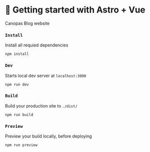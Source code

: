 # 🚀 Getting started with Astro + Vue

Canopas Blog website

### `Install`

Install all requied dependencies

```
npm install
```

### `Dev`

Starts local dev server at `localhost:3000`

```
npm run dev
```

### `Build`

Build your production site to `./dist/`

```
npm run build
```

### `Preview`

Preview your build locally, before deploying

```
npm run preview
```
